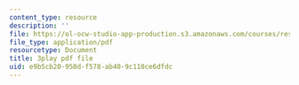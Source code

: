 ```yaml
---
content_type: resource
description: ''
file: https://ol-ocw-studio-app-production.s3.amazonaws.com/courses/res-6-006-video-demonstrations-in-lasers-and-optics-spring-2008/e9b5cb20950df578ab409c110ce6dfdc_rmg1XyOSAk0.pdf
file_type: application/pdf
resourcetype: Document
title: 3play pdf file
uid: e9b5cb20-950d-f578-ab40-9c110ce6dfdc
---
```

